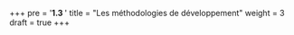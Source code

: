 
+++
pre = '<b>1.3 </b>'
title = "Les méthodologies de développement"
weight = 3
draft = true
+++

<!-- LOG410 cours 2 - méthdoes de dev et exigences  -->

<!-- 
rencontre 04
modèles de développement


Les modèles, en bref
1) Cascade (Waterfall)

Phases linéaires : exigences → analyse → conception → implémentation → tests → déploiement.

Prévisible, clair pour contrats fixes et conformité.

– Peu flexible : les changements coûtent cher; feedback tardif.

À privilégier si exigences très stables et contexte réglementé.

2) Itératif & Incrémental

Itératif : on refait des cycles pour raffiner la même version.

Incrémental : on ajoute des morceaux de fonctionnalités utilisables au fil du temps.

Souvent combinés; agiles s’appuient dessus.

Utile si on veut livrer tôt et apprendre à chaque cycle.

3) Agile (famille de pratiques)

Valeurs : collaboration, logiciel qui marche, adaptation au changement.

Scrum : sprints (1–4 sem.), rôles (Product Owner, Scrum Master, Équipe), rituels (Planning, Daily, Review, Retro), artefacts (Product/Sprint Backlog, Increment).

Kanban : flux continu, limites WIP, métriques (lead time), amélioration continue.

XP : TDD, intégration continue, refactoring, pair programming.

Très réactif à l’incertitude; feedback rapide.

– Demande discipline d’équipe et proximité avec le “client”.

4) Modèle en V

Variante “planifiée” où chaque phase de dev a son miroir de test (exigences ↔ tests d’acceptation, design ↔ tests système, code ↔ tests unitaires).

Solide pour traçabilité et qualité dans les domaines critiques (santé, avionique).

5) Spirale

Cycles successifs pilotés par le risque : objectifs → analyse des risques → prototypage → validation.

Pertinent pour projets complexes/risqués; plus théorique en pratique pure.

6) DevOps (culture outillée, pas un modèle)

Vise le flux de la livraison : CI/CD, infra as code, monitoring, feedback ops → dev.

Se combine avec Agile/Itératif pour livrer souvent de façon fiable.


https://idealink.tech/fr/blog/top-software-development-methodologies

Méthodologie de développement logiciel agile
Modèle de cascade
Méthodologie des prototypes
Méthodologie DevOps
Développement rapide d'applications (RAD)
Méthodologie du modèle de développement de systèmes dynamiques
Méthodologie de développement Lean -->



<!-- ## Les principales **méthodes de conception**

| Méthode | Quand l’utiliser ? | Points clés |
|---------|-------------------|-------------|
| **Cascade / V-Model** | Projets aux exigences stables, gros livrable unique | Phases séquentielles, documentation exhaustive |
| **Agile (Scrum / Kanban)** | Évolution fréquente du périmètre, itérations courtes | Sprints, backlog, revues régulières |
| **Spiral** | Projets à haut risque technique | Cycles incrémentaux + gestion de risque |
| **Extreme Programming (XP)** | Équipes réduites, forte culture de test | TDD, pair-programming, refactoring permanent |

> Nous approfondirons chaque approche à travers des études de cas et des exercices pratiques.
> -->